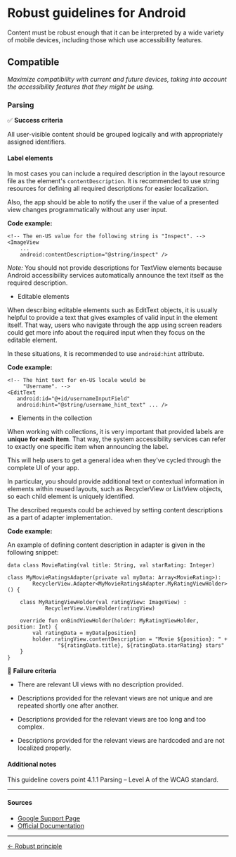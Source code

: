 # Robust guidelines for Android

Content must be robust enough that it can be interpreted by a wide variety of mobile devices, including those which use accessibility features.

## Compatible

_Maximize compatibility with current and future devices, taking into account the accessibility features that they might be using._

### Parsing

:white_check_mark: **Success criteria**

All user-visible content should be grouped logically and with appropriately assigned identifiers.

#### Label elements

In most cases you can include a required description in the layout resource file as the element's `contentDescription`. It is recommended to use string resources for defining all required descriptions for easier localization.

Also, the app should be able to notify the user if the value of a presented view changes programmatically without any user input.

**Code example:**

```
<!-- The en-US value for the following string is "Inspect". -->
<ImageView
    ...
    android:contentDescription="@string/inspect" />
```

_Note:_ You should not provide descriptions for TextView elements because Android accessibility services automatically announce the text itself as the required description.

- Editable elements

When describing editable elements such as EditText objects, it is usually helpful to provide a text that gives examples of valid input in the element itself. That way, users who navigate through the app using screen readers could get more info about the required input when they focus on the editable element.

In these situations, it is recommended to use `android:hint` attribute.

**Code example:**

```
<!-- The hint text for en-US locale would be
     "Username". -->
<EditText
   android:id="@+id/usernameInputField"
   android:hint="@string/username_hint_text" ... />
```


- Elements in the collection

When working with collections, it is very important that provided labels are **unique for each item**. That way, the system accessibility services can refer to exactly one specific item when announcing the label.

This will help users to get a general idea when they've cycled through the complete UI of your app.

In particular, you should provide additional text or contextual information in elements within reused layouts, such as RecyclerView or ListView objects, so each child element is uniquely identified.

The described requests could be achieved by setting content descriptions as a part of adapter implementation.

**Code example:**

An example of defining content description in adapter is given in the following snippet:

```
data class MovieRating(val title: String, val starRating: Integer)

class MyMovieRatingsAdapter(private val myData: Array<MovieRating>):
        RecyclerView.Adapter<MyMovieRatingsAdapter.MyRatingViewHolder>() {

    class MyRatingViewHolder(val ratingView: ImageView) :
            RecyclerView.ViewHolder(ratingView)

    override fun onBindViewHolder(holder: MyRatingViewHolder, position: Int) {
        val ratingData = myData[position]
        holder.ratingView.contentDescription = "Movie ${position}: " +
                "${ratingData.title}, ${ratingData.starRating} stars"
    }
}
```

:no_entry_sign: **Failure criteria**

- There are relevant UI views with no description provided.

- Descriptions provided for the relevant views are not unique and are repeated shortly one after another.

- Descriptions provided for the relevant views are too long and too complex.

- Descriptions provided for the relevant views are hardcoded and are not localized properly.

#### Additional notes

This guideline covers point 4.1.1 Parsing – Level A of the WCAG standard.

---

#### Sources

- [Google Support Page](https://support.google.com/accessibility/android)
- [Official Documentation](https://developer.android.com/guide/topics/ui/accessibility)

---

[← Robust principle](../../principles/robust_principle.md "Robust principle")
